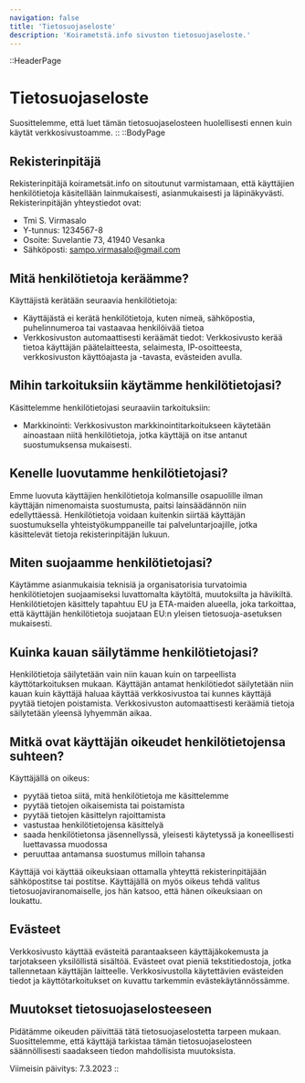 ```yaml
---
navigation: false
title: 'Tietosuojaseloste'
description: 'Koirametstä.info sivuston tietosuojaseloste.'
---
```


::HeaderPage
# Tietosuojaseloste
Suosittelemme, että luet tämän tietosuojaselosteen huolellisesti ennen kuin käytät verkkosivustoamme.
::
::BodyPage
## Rekisterinpitäjä
Rekisterinpitäjä koirametsät.info on sitoutunut varmistamaan, että käyttäjien henkilötietoja käsitellään lainmukaisesti, asianmukaisesti ja läpinäkyvästi. Rekisterinpitäjän yhteystiedot ovat:
- Tmi S. Virmasalo
- Y-tunnus: 1234567-8
- Osoite: Suvelantie 73, 41940 Vesanka
- Sähköposti: sampo.virmasalo@gmail.com

## Mitä henkilötietoja keräämme?
Käyttäjistä kerätään seuraavia henkilötietoja:
- Käyttäjästä ei kerätä henkilötietoja, kuten nimeä, sähköpostia, puhelinnumeroa tai vastaavaa henkilöivää tietoa
- Verkkosivuston automaattisesti keräämät tiedot: Verkkosivusto kerää tietoa käyttäjän päätelaitteesta, selaimesta, IP-osoitteesta, verkkosivuston käyttöajasta ja -tavasta, evästeiden avulla.

## Mihin tarkoituksiin käytämme henkilötietojasi?

Käsittelemme henkilötietojasi seuraaviin tarkoituksiin:
- Markkinointi: Verkkosivuston markkinointitarkoitukseen käytetään ainoastaan niitä henkilötietoja, jotka käyttäjä on itse antanut suostumuksensa mukaisesti.

## Kenelle luovutamme henkilötietojasi?

Emme luovuta käyttäjien henkilötietoja kolmansille osapuolille ilman käyttäjän nimenomaista suostumusta, paitsi lainsäädännön niin edellyttäessä. Henkilötietoja voidaan kuitenkin siirtää käyttäjän suostumuksella yhteistyökumppaneille tai palveluntarjoajille, jotka käsittelevät tietoja rekisterinpitäjän lukuun.

## Miten suojaamme henkilötietojasi?
Käytämme asianmukaisia teknisiä ja organisatorisia turvatoimia henkilötietojen suojaamiseksi luvattomalta käytöltä, muutoksilta ja hävikiltä. Henkilötietojen käsittely tapahtuu EU ja ETA-maiden alueella, joka tarkoittaa, että käyttäjän henkilötietoja suojataan EU:n yleisen tietosuoja-asetuksen mukaisesti.

## Kuinka kauan säilytämme henkilötietojasi?
Henkilötietoja säilytetään vain niin kauan kuin on tarpeellista käyttötarkoituksen mukaan. Käyttäjän antamat henkilötiedot säilytetään niin kauan kuin käyttäjä haluaa käyttää verkkosivustoa tai kunnes käyttäjä pyytää tietojen poistamista. Verkkosivuston automaattisesti keräämiä tietoja säilytetään yleensä lyhyemmän aikaa.

## Mitkä ovat käyttäjän oikeudet henkilötietojensa suhteen?
Käyttäjällä on oikeus:
- pyytää tietoa siitä, mitä henkilötietoja me käsittelemme
- pyytää tietojen oikaisemista tai poistamista
- pyytää tietojen käsittelyn rajoittamista
- vastustaa henkilötietojensa käsittelyä
- saada henkilötietonsa jäsennellyssä, yleisesti käytetyssä ja koneellisesti luettavassa muodossa
- peruuttaa antamansa suostumus milloin tahansa

Käyttäjä voi käyttää oikeuksiaan ottamalla yhteyttä rekisterinpitäjään sähköpostitse tai postitse. Käyttäjällä on myös oikeus tehdä valitus tietosuojaviranomaiselle, jos hän katsoo, että hänen oikeuksiaan on loukattu.

## Evästeet
Verkkosivusto käyttää evästeitä parantaakseen käyttäjäkokemusta ja tarjotakseen yksilöllistä sisältöä. Evästeet ovat pieniä tekstitiedostoja, jotka tallennetaan käyttäjän laitteelle. Verkkosivustolla käytettävien evästeiden tiedot ja käyttötarkoitukset on kuvattu tarkemmin evästekäytännössämme.

## Muutokset tietosuojaselosteeseen

Pidätämme oikeuden päivittää tätä tietosuojaselostetta tarpeen mukaan. Suosittelemme, että käyttäjä tarkistaa tämän tietosuojaselosteen säännöllisesti saadakseen tiedon mahdollisista muutoksista.

Viimeisin päivitys: 7.3.2023
::